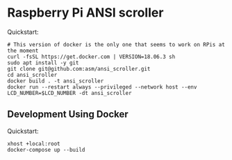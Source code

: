 # Raspberry Pi ANSI scroller

Quickstart:
```
# This version of docker is the only one that seems to work on RPis at the moment
curl -fsSL https://get.docker.com | VERSION=18.06.3 sh
sudo apt install -y git
git clone git@github.com:asm/ansi_scroller.git
cd ansi_scroller
docker build . -t ansi_scroller
docker run --restart always --privileged --network host --env LCD_NUMBER=$LCD_NUMBER -dt ansi_scroller
```

## Development Using Docker
Quickstart:
```
xhost +local:root
docker-compose up --build
```

